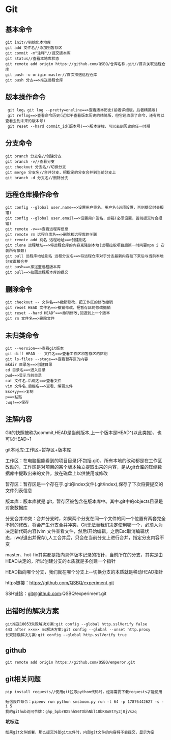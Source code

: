 # Git

## 基本命令

```
git init//初始化本地库
git add 文件名//添加到暂存区
git commit -m"注释"//提交版本库
git status//查看本地库状态
git remote add origin https://github.com/QSBQ/仓库名称.git//首次关联远程仓库
git push -u origin master//首次推送远程仓库
git push 分支==>推送远程仓库
```

## 版本操作命令

```
 git log，git log --pretty=oneline==>查看版本历史(前者详细版，后者精简版)
 git reflog==>查看命令历史(近似于查看版本历史的精简版，但它还收录了命令，还有可以查看去到未来的版本号)
 git reset --hard commit_id(版本号)==>版本穿梭，可以去到历史的任一时期
```

## 分支命令

```
git branch 分支名//创建分支
git branch -v//查看分支
git checkout 分支名//切换分支
git merge 分支名//合并分支，把指定的分支合并到当前分支上
git branch -d 分支名//删除分支
```

## 远程仓库操作命令

```
git config --global user.name==>设置用户签名，用户名(必须设置，否则提交时会报错)
git config --global user.email==>设置用户签名，邮箱(必须设置，否则提交时会报错)
git remote -v==>查看远程库信息
git remote rm 远程仓库名==>删除和远程库的关联
git remote add 别名 远程地址==>创建别名
git clone 远程地址==>将远程仓库的内容克隆到本地(远程拉取项目后第一时间要npm i 安装所有依赖)
git pull 远程库地址别名 远程分支名==>将远程仓库对于分支最新内容拉下来后与当前本地分支直接合并
git push==>推送至远程版本库
git pull==>拉回远程版本库的提交
```

## 删除命令

```
git checkout -- 文件名==>撤销修改，把工作区的修改撤销
git reset HEAD 文件名==>撤销修改，把暂存区的修改撤销
git reset --hard HEAD^==>撤销修改,回退到上一个版本
git rm 文件名==>删除文件
```

## 未归类命令

```
git --version==>查看git版本
git diff HEAD -- 文件名==>查看工作区和暂存区的区别
git ls-files --stage==>查看暂存区的内容
mkdir 目录名==>创建目录
cd 目录名==>进入目录
pwd==>显示当前目录
cat 文件名.后缀名==>查看文件
vim 文件名.后缀名==>查看、编辑文件
Esc+yy==>复制
p==>粘贴
:wq!==>保存
```

## 注解内容

Git的快照被称为commit,HEAD是当前版本,上一个版本是HEAD^(以此类推)，也可以HEAD~1

git本地库:工作区+暂存区+版本库

工作区：在电脑里能看到的项目目录(不包括.git)，所有本地的改动都是在工作区改动的，工作区是对项目的某个版本独立提取出来的内容，是从git仓库的压缩数据库中提取出来的文件，放在磁盘上以供使用或修改

暂存区：暂存区是一个存在于.git的index文件(.git/index),保存了下次将要提交的文件列表信息

版本库：版本库就是.git，暂存区被包含在版本库中。其中.git中的objects目录是对象数据库

分支合并冲突：合并分支时，如果两个分支在同一个文件的同一个位置有两套完全不同的修改，将会产生分支合并冲突，Git无法替我们决定使用哪一个，必须人为决定新代码内容(vim 文件查看文件，然后i开始编辑，之后Esc取消编辑状态，:wq!退出并保存),人工合并后，只会在当前分支上进行合并，指定分支内容不变

master、hot-fix其实都是指向具体版本记录的指针，当前所在的分支，其实是由HEAD决定的，所以创建分支的本质就是多创建一个指针

HEAD指向哪个分支，我们就在哪个分支上--切换分支的本质就是移动HEAD指针

https链接：https://github.com/QSBQ/experiment.git

SSH链接：git@github.com:QSBQ/experiment.git

## 出错时的解决方案

```
git推送10053失败解决方案:git config --global http.sslVerify false
443 after ××××× ms解决方案:git config --global --unset http.proxy
长双错误解决方案:git config --global http.sslVerify true
```

## github

```
git remote add origin https://github.com/QSBQ/emperor.git
```

## git相关问题

```
pip install requests//使用git拉取python代码时，经常需要下载requests才能使用
```

```
短信轰炸命令：pipenv run python smsboom.py run -t 64 -p 17876442627 -s -i 5
我的github访问令牌：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
```

**坑标注**

```
如果git文件嵌套，那么提交外部git文件时，内部git文件的内容将不会提交，显示为空
```

